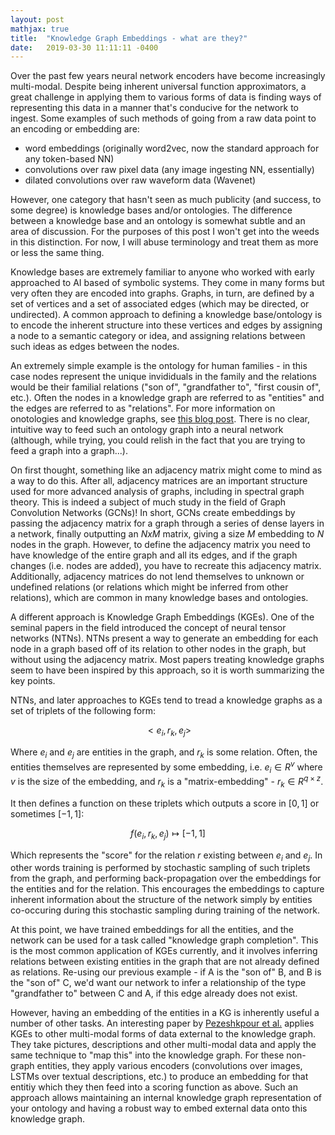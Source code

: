```yaml
---
layout: post
mathjax: true
title:  "Knowledge Graph Embeddings - what are they?"
date:   2019-03-30 11:11:11 -0400
---
```

Over the past few years neural network encoders have become increasingly multi-modal. Despite being inherent universal function approximators, a great challenge in applying them to various forms of data
is finding ways of representing this data in a manner that's conducive for the network to ingest. Some examples of such methods of going from a raw data point to an encoding or embedding are:
- word embeddings (originally word2vec, now the standard approach for any token-based NN)
- convolutions over raw pixel data (any image ingesting NN, essentially)
- dilated convolutions over raw waveform data (Wavenet)

However, one category that hasn't seen as much publicity (and success, to some degree) is knowledge bases and/or ontologies. The difference between a knowledge base and an ontology is somewhat subtle and an area of discussion. For the purposes of this post I won't get into the weeds in this distinction. For now, I will abuse terminology and treat them as more or less the same thing.  

Knowledge bases are extremely familiar to anyone who worked with early approached to AI based of symbolic systems. They come in many forms but very often they are encoded into graphs. Graphs, in turn, are defined by a set of vertices and a set of associated edges (which may be directed, or undirected). A common approach to defining a knowledge base/ontology is to encode the inherent structure into these vertices and edges by assigning a node to a semantic category or idea, and assigning relations between such ideas as edges between the nodes. 

An extremely simple example is the ontology for human families - in this case nodes represent the unique invididuals in the family and the relations would be their familial relations ("son of", "grandfather to", "first cousin of", etc.). Often the nodes in a knowledge graph are referred to as "entities" and the edges are referred to as "relations". For more information on onotologies and knowledge graphs, see [this blog post][ontology-blog-post]. There is no clear, intuitive way to feed such an ontology graph into a neural network (although, while trying, you could relish in the fact that you are trying to feed a graph into a graph...). 

On first thought, something like an adjacency matrix might come to mind as a way to do this. After all, adjacency matrices are an important structure used for more advanced analysis of graphs, including in spectral graph theory. This is indeed a subject of much study in the field of Graph Convolution Networks (GCNs)! In short, GCNs create embeddings by passing the adjacency matrix for a graph through a series of dense layers in a network, finally outputting an $NxM$ matrix, giving a size $M$ embedding to $N$ nodes in the graph. However, to define the adjacency matrix you need to have knowledge of the entire graph and all its edges, and if the graph changes (i.e. nodes are added), you have to recreate this adjacency matrix. Additionally, adjacency matrices do not lend themselves to unknown or undefined relations (or relations which might be inferred from other relations), which are common in many knowledge bases and ontologies. 

A different approach is Knowledge Graph Embeddings (KGEs). One of the seminal papers in the field introduced the concept of neural tensor networks (NTNs). NTNs present a way to generate an embedding for each node in a graph based off of its relation to other nodes in the graph, but without using the adjacency matrix. Most papers treating knowledge graphs seem to have been inspired by this approach, so it is worth summarizing the key points. 

NTNs, and later approaches to KGEs tend to tread a knowledge graphs as a set of triplets of the following form:

$$<e_i, r_k, e_j>$$

Where $e_i$ and $e_j$ are entities in the graph, and $r_k$ is some relation. Often, the entities themselves are represented by some embedding, i.e. $e_i \in R^v$ where $v$ is the size of the embedding, and $r_k$ is a "matrix-embedding" - $r_k \in R^{q \times z}$. 

It then defines a function on these triplets which outputs a score in $[0,1]$ or sometimes $[-1,1]$:

$$f(e_i, r_k, e_j) \mapsto [-1, 1]$$

Which represents the "score" for the relation $r$ existing between $e_i$ and $e_j$. In other words training is performed by stochastic sampling of such triplets from the graph, and performing back-propagation over the embeddings for the entities and for the relation. This encourages the embeddings to capture inherent information about the structure of the network simply by entities co-occuring during this stochastic sampling during training of the network. 

At this point, we have trained embeddings for all the entities, and the network can be used for a task called "knowledge graph completion". This is the most common application of KGEs currently, and it involves inferring relations between existing entities in the graph that are not already defined as relations. Re-using our previous example - if A is the "son of" B, and B is the "son of" C, we'd want our network to infer a relationship of the type "grandfather to" between C and A, if this edge already does not exist. 

However, having an embedding of the entities in a KG is inherently useful a number of other tasks. An interesting paper by [Pezeshkpour et al.][pezeshkpour] applies KGEs to other multi-modal forms of data external to the knowledge graph. They take pictures, descriptions and other multi-modal data and apply the same technique to "map this" into the knowledge graph. For these non-graph entities, they apply various encoders (convolutions over images, LSTMs over textual descriptions, etc.) to produce an embedding for that entitiy which they then feed into a scoring function as above. Such an approach allows maintaining an internal knowledge graph representation of your ontology and having a robust way to embed external data onto this knowledge graph.  


[jekyll-docs]: https://jekyllrb.com/docs/home
[jekyll-gh]:   https://github.com/jekyll/jekyll
[jekyll-talk]: https://talk.jekyllrb.com/i
[ontology-blog-post]: https://medium.com/predict/where-ontologies-end-and-knowledge-graphs-begin-6fe0cdede1ed
[pezeshkpour]: https://www.aclweb.org/anthology/D18-1359
